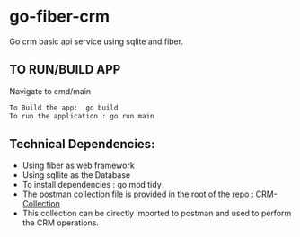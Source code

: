 ﻿# go-fiber-crm
Go crm basic api service using sqlite and fiber.

## TO RUN/BUILD APP

 Navigate to cmd/main
 ```sh
 To Build the app:  go build
 To run the application : go run main
 ```
## Technical Dependencies:

* Using fiber as web framework <br/>
* Using sqllite as the Database <br/>
* To install dependencies :  go mod tidy
* The postman collection file is provided in the root of the repo : [CRM-Collection](https://github.com/Clint-Mathews/go-fiber-crm/blob/main/GO-CRM.postman_collection.json) <br/>
* This collection can be directly imported to postman and used to perform the CRM operations.
